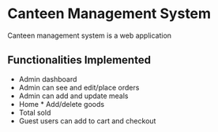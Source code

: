 # Canteen Management System
Canteen management system is a web application

## Functionalities Implemented
* Admin dashboard 
* Admin can see and edit/place orders 
* Admin can add and update meals 
* Home * Add/delete goods 
* Total sold 
* Guest users can add to cart and checkout




